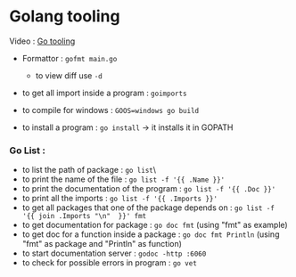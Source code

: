 
# Golang tooling 

Video : [Go tooling](https://www.youtube.com/watch?v=uBjoTxosSys)

- Formattor : `gofmt main.go`
  -  to view diff use `-d`

- to get all import inside a program : `goimports` 
- to compile for windows : `GOOS=windows go build`
- to install a program : `go install` -> it installs it in GOPATH

### Go List : 

- to list the path of package : `go list`\
- to print the name of the file : `go list -f '{{ .Name }}'` 
- to print the documentation of the program : `go list -f '{{ .Doc }}' `
- to print all the imports : `go list -f '{{ .Imports }}'`
- to get all packages that one of the package depends on : `go list -f '{{ join .Imports "\n"  }}' fmt`
- to get documentation for package : `go doc fmt` (using "fmt" as example)
- to get doc for a function inside a package : `go doc fmt Println` (using "fmt" as package and "Println" as function)
- to start documentation server : `godoc -http :6060`
- to check for possible errors in program : `go vet`


